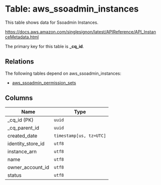# Table: aws_ssoadmin_instances

This table shows data for Ssoadmin Instances.

https://docs.aws.amazon.com/singlesignon/latest/APIReference/API_InstanceMetadata.html

The primary key for this table is **_cq_id**.

## Relations

The following tables depend on aws_ssoadmin_instances:
  - [aws_ssoadmin_permission_sets](aws_ssoadmin_permission_sets.md)

## Columns

| Name          | Type          |
| ------------- | ------------- |
|_cq_id (PK)|`uuid`|
|_cq_parent_id|`uuid`|
|created_date|`timestamp[us, tz=UTC]`|
|identity_store_id|`utf8`|
|instance_arn|`utf8`|
|name|`utf8`|
|owner_account_id|`utf8`|
|status|`utf8`|